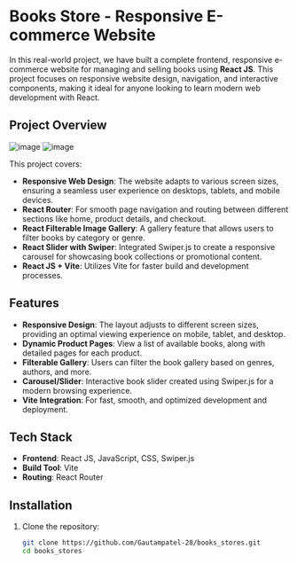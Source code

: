 # Books Store - Responsive E-commerce Website

In this real-world project, we have built a complete frontend, responsive e-commerce website for managing and selling books using **React JS**. This project focuses on responsive website design, navigation, and interactive components, making it ideal for anyone looking to learn modern web development with React.

## Project Overview
![image](https://github.com/user-attachments/assets/1c50a16a-3512-43d7-affd-5f86bab85bb5)
![image](https://github.com/user-attachments/assets/bdbde591-040e-4fe6-b4b2-2b120fc70d16)




This project covers:

- **Responsive Web Design**: The website adapts to various screen sizes, ensuring a seamless user experience on desktops, tablets, and mobile devices.
- **React Router**: For smooth page navigation and routing between different sections like home, product details, and checkout.
- **React Filterable Image Gallery**: A gallery feature that allows users to filter books by category or genre.
- **React Slider with Swiper**: Integrated Swiper.js to create a responsive carousel for showcasing book collections or promotional content.
- **React JS + Vite**: Utilizes Vite for faster build and development processes.

## Features

- **Responsive Design**: The layout adjusts to different screen sizes, providing an optimal viewing experience on mobile, tablet, and desktop.
- **Dynamic Product Pages**: View a list of available books, along with detailed pages for each product.
- **Filterable Gallery**: Users can filter the book gallery based on genres, authors, and more.
- **Carousel/Slider**: Interactive book slider created using Swiper.js for a modern browsing experience.
- **Vite Integration**: For fast, smooth, and optimized development and deployment.

## Tech Stack

- **Frontend**: React JS, JavaScript, CSS, Swiper.js
- **Build Tool**: Vite
- **Routing**: React Router

## Installation

1. Clone the repository:
   ```bash
   git clone https://github.com/Gautampatel-28/books_stores.git
   cd books_stores
